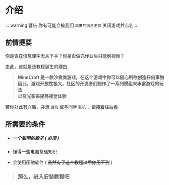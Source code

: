 # 介绍

::: warning 警告
你有可能会被我们 `高贵的信息老师` 关闭游戏并点名
:::

## 前情提要

你是否在信息课中无从下手？你是否做完作业后只能刷视频？

由此，这就是该教程诞生的理由

> **MineCraft 是一款沙盒类游戏，在这个游戏中你可以随心所欲创造任何事物<br>因此，游戏开放性极大，社区的开发者们制作了一系列模组来丰富游戏的玩法<br>以及光影来提高视觉体验**

若你对此有兴趣，并想 `游玩` 或与同学 `联机` ，请接着往后看

## 所需要的条件

- ##### 一个聪明的脑子 ( 必须 )

- 懂得一些电脑基础知识

- 会使用压缩软件 ( ~~虽然有了这个教程以后你用不到~~ )

> ### 那么，进入安装教程吧